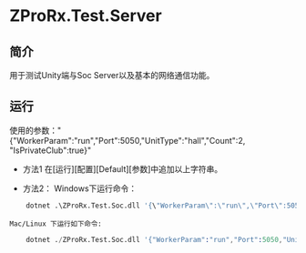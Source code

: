 # ZProRx.Test.Server 

## 简介
用于测试Unity端与Soc Server以及基本的网络通信功能。



## 运行
使用的参数："{\"WorkerParam\":\"run\",\"Port\":5050,\"UnitType\":\"hall\",\"Count\":2, \"IsPrivateClub\":true}"

- 方法1
在[运行][配置][Default][参数]中追加以上字符串。

- 方法2：
  Windows下运行命令：
```s
    dotnet .\ZProRx.Test.Soc.dll '{\"WorkerParam\":\"run\",\"Port\":5050,\"UnitType\":\"hall\",\"Count\":2,\"IsPrivateClub\":true}'
```

    Mac/Linux 下运行如下命令:
```s
    dotnet ./ZProRx.Test.Soc.dll '{"WorkerParam":"run","Port":5050,"UnitType":"hall","Count":2,"IsPrivateClub":true}'
```

